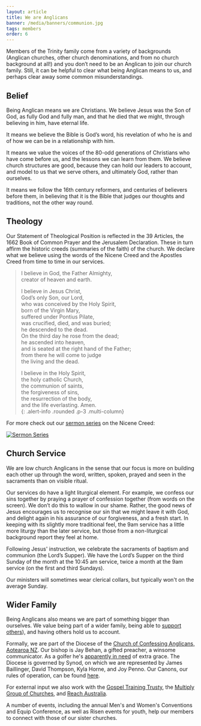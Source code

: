 ```yaml
---
layout: article
title: We are Anglicans
banner: /media/banners/communion.jpg
tags: members
order: 6
---
```


Members of the Trinity family come from a variety of backgrounds (Anglican churches, other church denominations, and from no church background at all!) and you don’t need to be an Anglican to join our church family. Still, it can be helpful to clear what being Anglican means to us, and perhaps clear away some common misunderstandings.  

<!--excerpt end-->

## Belief

Being Anglican means we are Christians. We believe Jesus was the Son of God, as fully God and fully man, and that he died that we might, through believing in him, have eternal life.

It means we believe the Bible is God’s word, his revelation of who he is and of how we can be in a relationship with him.

It means we value the voices of the 80-odd generations of Christians who have come before us, and the lessons we can learn from them. We believe church structures are good, because they can hold our leaders to account, and model to us that we serve others, and ultimately God, rather than ourselves.

It means we follow the 16th century reformers, and centuries of believers before them, in believing that it is the Bible that judges our thoughts and traditions, not the other way round.


## Theology 

Our Statement of Theological Position is reflected in the 39 Articles, the 1662 Book of Common Prayer
and the Jerusalem Declaration. These in turn affirm the historic creeds (summaries of the faith) of the
church. We declare what we believe using the words of the Nicene Creed and the Apostles Creed from time
to time in our services. 

> I believe in God, the Father Almighty,  
> creator of heaven and earth.  
>   
> I believe in Jesus Christ,  
> God’s only Son, our Lord,  
> who was conceived by the Holy Spirit,  
> born of the Virgin Mary,  
> suffered under Pontius Pilate,  
> was crucified, died, and was buried;  
> he descended to the dead.  
> On the third day he rose from the dead;  
> he ascended into heaven,  
> and is seated at the right hand of the Father;  
> from there he will come to judge  
> the living and the dead.  
>   
> I believe in the Holy Spirit,  
> the holy catholic Church,  
> the communion of saints,  
> the forgiveness of sins,  
> the resurrection of the body,  
> and the life everlasting. Amen.  
{: .alert-info .rounded .p-3 .multi-column}

For more check out our [sermon series](https://listen.trinitysc.nz/browse/series/64) on the Nicene Creed:

[![Sermon Series](https://api.sermo.nz/trinitysc/api/v1/series/64/thumbnail)](https://listen.trinitysc.nz/browse/series/64)

## Church Service

We are low church Anglicans in the sense that our focus is more on building each other up through the
word, written, spoken, prayed and seen in the sacraments than on visible ritual.

Our services do have a light liturgical element. For example, we confess our sins together by praying a
prayer of confession together (from words on the screen). We don’t do this to wallow in our shame.
Rather, the good news of Jesus encourages us to recognise our sin that we might leave it with God, and
delight again in his assurance of our forgiveness, and a fresh start. In keeping with its slightly more
traditional feel, the 9am service has a little more liturgy than the later service, but those from a
non-liturgical background report they feel at home.

Following Jesus' instruction, we celebrate the sacraments of baptism and communion (the Lord’s Supper).
We have the Lord’s Supper on the  third Sunday of the month at the 10:45 am service, twice a month at
the 9am service (on the first and third Sundays). 

Our ministers will sometimes wear clerical collars, but typically won't on the average Sunday. 

## Wider Family

Being Anglicans also means we are part of something bigger than ourselves. We value being part of a 
wider family, being able to [support others](/about/missions)), and having others hold us to account.

Formally, we are part of the Diocese of the [Church of Confessing Anglicans, Aotearoa NZ](https://confessinganglicans.nz/). Our bishop is Jay Behan, a gifted preacher, a winsome communicator. As a golfer he's [apparently in need](https://confessinganglicans.nz/leadership/) of extra grace. 
The Diocese is governed by Synod, on which we are represented by James Baillinger, David Thompson, Kyla Horne, and Joy Penno. Our Canons, our rules of operation, can be found [here](https://confessinganglicans.nz/documents/canons/).

For external input we also work with the [Gospel Training Trusty](https://gtt.nz/), 
the [Multiply Group of Churches](https://multiply.co.nz/),
and [Reach Australia](https://reachaustralia.com.au/).

A number of events, including the annual Men's and Women's Conventions and Equip Conference, as well 
as Risen events for youth, help our members to connect with those of our sister churches.

